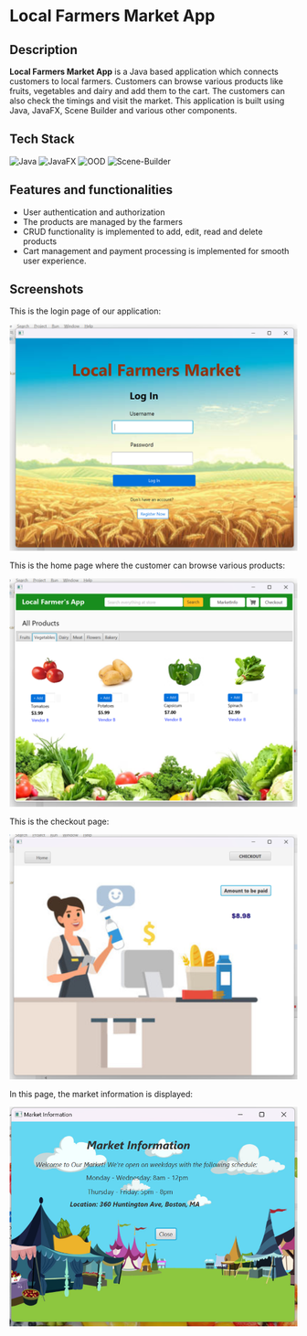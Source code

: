 # Local Farmers Market App

## Description

<b>Local Farmers Market App</b> is a Java based application which connects customers to local farmers. Customers can browse various products like fruits, vegetables and dairy and add them to the cart. The customers can also check the timings and visit the market. This application is built using Java, JavaFX, Scene Builder and various other components. 

## Tech Stack

<div align="left">
<img alt="Java" src="https://img.shields.io/badge/java-%23E34F26.svg?style=for-the-badge&logo=java&logoColor=white"/>
<img alt="JavaFX" src="https://img.shields.io/badge/javafx-%231572B6.svg?style=for-the-badge&logo=javafx&logoColor=white"/> 
<img alt="OOD" src="https://img.shields.io/badge/ood-%234ea94b.svg?style=for-the-badge&logo=ood&logoColor=white"/>
<img alt="Scene-Builder" src="https://img.shields.io/badge/scenebuilder-%23563D7C.svg?style=for-the-badge&logo=scenebuilder&logoColor=white"/>
</div>

## Features and functionalities

* User authentication and authorization
* The products are managed by the farmers
* CRUD functionality is implemented to add, edit, read and delete products
* Cart management and payment processing is implemented for smooth user experience.

## Screenshots


This is the login page of our application:

![Login page](https://github.com/KareddyPavithra/LocalFarmersApp/blob/main/src/LFM%20App%20images/Login%20page.png)


This is the home page where the customer can browse various products:

![Vegetables page](https://github.com/KareddyPavithra/LocalFarmersApp/blob/main/src/LFM%20App%20images/Vegetables%20page.png)


This is the checkout page:

![Checkout page](https://github.com/KareddyPavithra/LocalFarmersApp/blob/main/src/LFM%20App%20images/Checkout%20page.png)


In this page, the market information is displayed:

![Market Info page](https://github.com/KareddyPavithra/LocalFarmersApp/blob/main/src/LFM%20App%20images/Market%20Info%20page.png)

